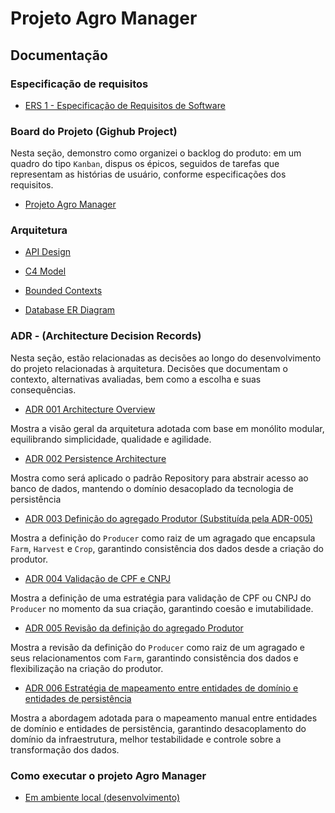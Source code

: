 # Projeto Agro Manager

## Documentação

### Especificação de requisitos

- [ERS 1 - Especificação de Requisitos de Software](https://github.com/vieira-a/agro-manager/blob/main/docs/requisitos/001-especificacao-requisitos.md)

### Board do Projeto (Gighub Project)

Nesta seção, demonstro como organizei o backlog do produto: em um quadro do tipo `Kanban`, dispus os épicos, seguidos de tarefas que representam as histórias de usuário, conforme especificações dos requisitos.

- [Projeto Agro Manager](https://github.com/users/vieira-a/projects/5)

### Arquitetura

- [API Design](https://github.com/vieira-a/agro-manager/blob/main/docs/arquitetura/001-api-design.md)

- [C4 Model](https://github.com/vieira-a/agro-manager/blob/main/docs/arquitetura/002-c4-model.md)

- [Bounded Contexts](https://github.com/vieira-a/agro-manager/blob/main/docs/arquitetura/003-bounded-contexts.md)

- [Database ER Diagram](https://github.com/vieira-a/agro-manager/blob/main/docs/arquitetura/004-erd-diagram.md)

### ADR - (Architecture Decision Records)

Nesta seção, estão relacionadas as decisões ao longo do desenvolvimento do projeto relacionadas à arquitetura. Decisões que documentam o contexto, alternativas avaliadas, bem como a escolha e suas consequências.

- [ADR 001 Architecture Overview](https://github.com/vieira-a/agro-manager/blob/main/docs/adr/001-architecture-overview.md)

Mostra a visão geral da arquitetura adotada com base em monólito modular, equilibrando simplicidade, qualidade e agilidade.

- [ADR 002 Persistence Architecture](https://github.com/vieira-a/agro-manager/blob/main/docs/adr/002-persistence-architecture.md)

Mostra como será aplicado o padrão Repository para abstrair acesso ao banco de dados, mantendo o domínio desacoplado da tecnologia de persistência

- [ADR 003 Definição do agregado Produtor (Substituída pela ADR-005)](https://github.com/vieira-a/agro-manager/blob/main/docs/adr/003-producer-aggregate-root-definition.md)

Mostra a definição do `Producer` como raiz de um agragado que encapsula `Farm`, `Harvest` e `Crop`, garantindo consistência dos dados desde a criação do produtor.

- [ADR 004 Validação de CPF e CNPJ](https://github.com/vieira-a/agro-manager/blob/main/docs/adr/004-cpf-cnpj-validator.md)

Mostra a definição de uma estratégia para validação de CPF ou CNPJ do `Producer` no momento da sua criação, garantindo coesão e imutabilidade.

- [ADR 005 Revisão da definição do agregado Produtor](https://github.com/vieira-a/agro-manager/blob/main/docs/adr/005-producer-aggregate-root-revised.md)

Mostra a revisão da definição do `Producer` como raiz de um agragado e seus relacionamentos com `Farm`, garantindo consistência dos dados e flexibilização na criação do produtor.

- [ADR 006 Estratégia de mapeamento entre entidades de domínio e entidades de persistência](https://github.com/vieira-a/agro-manager/blob/main/docs/adr/006-persistence-mapper-strategy.md)

Mostra a abordagem adotada para o mapeamento manual entre entidades de domínio e entidades de persistência, garantindo desacoplamento do domínio da infraestrutura, melhor testabilidade e controle sobre a transformação dos dados.

### Como executar o projeto Agro Manager 

- [Em ambiente local (desenvolvimento)](https://github.com/vieira-a/agro-manager/blob/main/docs/execute/001-how-to-run.md)
